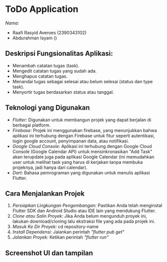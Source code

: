# ToDo Application
*Nama:*
- Raafi Rasyid Averoes (2390343102)
- Abdurahman Isyam ()
## Deskripsi Fungsionalitas Aplikasi:
- Menambah catatan tugas (task).
- Mengedit catatan tugas yang sudah ada.
- Menghapus catatan tugas.
- Menandai tugas sebagai selesai atau belum selesai (status dan type task).
- Menyortir tugas berdasarkan status atau tanggal.
## Teknologi yang Digunakan
- *Flutter:* Digunakan untuk membangun projek yang dapat berjalan di berbagai platform.
- *Firebase:* Projek ini menggunakan firebase, yang menunjukkan bahwa aplikasi ini terhubung dengan Firebase untuk fitur seperti autentikasi, login google account, penyimpanan data, atau notifikasi.
- *Google Cloud Console:* Aplikasi ini terhubung dengan Google Cloud Console (Google Calendar API) untuk mensinkronasikan "Add Task" akan terupdate juga pada aplikasi Google Calendar (ini memudahkan user untuk melihat task yang harus di kerjakan tanpa membuka projeknya, jadi hanya dari calendar).
- *Dart:* Bahasa pemrograman yang digunakan untuk menulis aplikasi Flutter.
## Cara Menjalankan Projek ##
1. *Persiapkan Lingkungan Pengembangan:* Pastikan Anda telah menginstal Flutter SDK dan Android Studio atau IDE lain yang mendukung Flutter.
2. *Clone atau Salin Proyek:* Jika Anda belum mengunduh proyek ini, lakukan download/cloning lalu ekstraksi file yang ada pada projek ini.
3. *Masuk Ke Dir Proyek:* cd repository-name
4. *Install Dependensi:* Jalankan perintah *"flutter pub get"*
5. *Jalankan Proyek:* Ketikan perintah *"flutter run"*

## Screenshot UI dan tampilan ##
